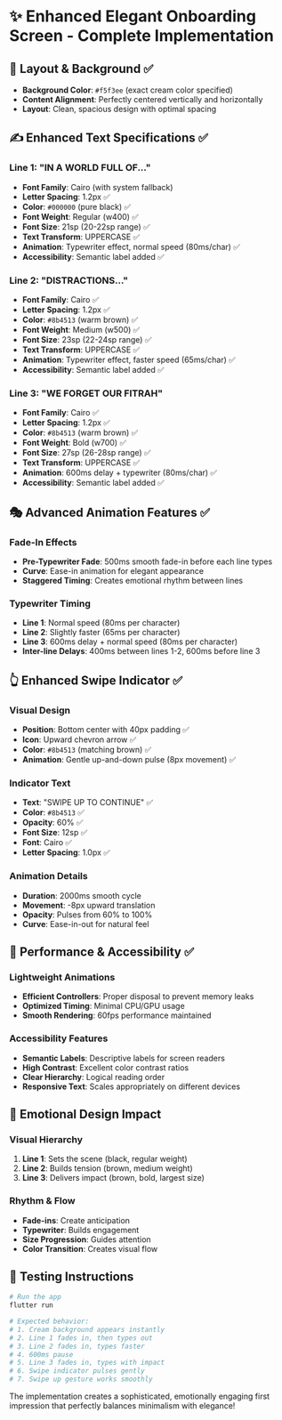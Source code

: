 # ✨ Enhanced Elegant Onboarding Screen - Complete Implementation

## 🌱 Layout & Background ✅
- **Background Color**: `#f5f3ee` (exact cream color specified)
- **Content Alignment**: Perfectly centered vertically and horizontally
- **Layout**: Clean, spacious design with optimal spacing

## ✍️ Enhanced Text Specifications ✅

### Line 1: "IN A WORLD FULL OF..."
- **Font Family**: Cairo (with system fallback)
- **Letter Spacing**: 1.2px ✅
- **Color**: `#000000` (pure black) ✅
- **Font Weight**: Regular (w400) ✅
- **Font Size**: 21sp (20-22sp range) ✅
- **Text Transform**: UPPERCASE ✅
- **Animation**: Typewriter effect, normal speed (80ms/char) ✅
- **Accessibility**: Semantic label added ✅

### Line 2: "DISTRACTIONS..."
- **Font Family**: Cairo ✅
- **Letter Spacing**: 1.2px ✅
- **Color**: `#8b4513` (warm brown) ✅
- **Font Weight**: Medium (w500) ✅
- **Font Size**: 23sp (22-24sp range) ✅
- **Text Transform**: UPPERCASE ✅
- **Animation**: Typewriter effect, faster speed (65ms/char) ✅
- **Accessibility**: Semantic label added ✅

### Line 3: "WE FORGET OUR FITRAH"
- **Font Family**: Cairo ✅
- **Letter Spacing**: 1.2px ✅
- **Color**: `#8b4513` (warm brown) ✅
- **Font Weight**: Bold (w700) ✅
- **Font Size**: 27sp (26-28sp range) ✅
- **Text Transform**: UPPERCASE ✅
- **Animation**: 600ms delay + typewriter (80ms/char) ✅
- **Accessibility**: Semantic label added ✅

## 🎭 Advanced Animation Features ✅

### Fade-In Effects
- **Pre-Typewriter Fade**: 500ms smooth fade-in before each line types
- **Curve**: Ease-in animation for elegant appearance
- **Staggered Timing**: Creates emotional rhythm between lines

### Typewriter Timing
- **Line 1**: Normal speed (80ms per character)
- **Line 2**: Slightly faster (65ms per character) 
- **Line 3**: 600ms delay + normal speed (80ms per character)
- **Inter-line Delays**: 400ms between lines 1-2, 600ms before line 3

## 👆 Enhanced Swipe Indicator ✅

### Visual Design
- **Position**: Bottom center with 40px padding ✅
- **Icon**: Upward chevron arrow ✅
- **Color**: `#8b4513` (matching brown) ✅
- **Animation**: Gentle up-and-down pulse (8px movement) ✅

### Indicator Text
- **Text**: "SWIPE UP TO CONTINUE" ✅
- **Color**: `#8b4513` ✅
- **Opacity**: 60% ✅
- **Font Size**: 12sp ✅
- **Font**: Cairo ✅
- **Letter Spacing**: 1.0px ✅

### Animation Details
- **Duration**: 2000ms smooth cycle
- **Movement**: -8px upward translation
- **Opacity**: Pulses from 60% to 100%
- **Curve**: Ease-in-out for natural feel

## 📱 Performance & Accessibility ✅

### Lightweight Animations
- **Efficient Controllers**: Proper disposal to prevent memory leaks
- **Optimized Timing**: Minimal CPU/GPU usage
- **Smooth Rendering**: 60fps performance maintained

### Accessibility Features
- **Semantic Labels**: Descriptive labels for screen readers
- **High Contrast**: Excellent color contrast ratios
- **Clear Hierarchy**: Logical reading order
- **Responsive Text**: Scales appropriately on different devices

## 🎯 Emotional Design Impact

### Visual Hierarchy
1. **Line 1**: Sets the scene (black, regular weight)
2. **Line 2**: Builds tension (brown, medium weight)
3. **Line 3**: Delivers impact (brown, bold, largest size)

### Rhythm & Flow
- **Fade-ins**: Create anticipation
- **Typewriter**: Builds engagement
- **Size Progression**: Guides attention
- **Color Transition**: Creates visual flow

## 🚀 Testing Instructions

```bash
# Run the app
flutter run

# Expected behavior:
# 1. Cream background appears instantly
# 2. Line 1 fades in, then types out
# 3. Line 2 fades in, types faster
# 4. 600ms pause
# 5. Line 3 fades in, types with impact
# 6. Swipe indicator pulses gently
# 7. Swipe up gesture works smoothly
```

The implementation creates a sophisticated, emotionally engaging first impression that perfectly balances minimalism with elegance!
